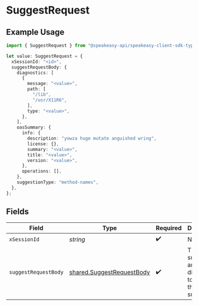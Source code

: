 # SuggestRequest

## Example Usage

```typescript
import { SuggestRequest } from "@speakeasy-api/speakeasy-client-sdk-typescript/sdk/models/operations";

let value: SuggestRequest = {
  xSessionId: "<id>",
  suggestRequestBody: {
    diagnostics: [
      {
        message: "<value>",
        path: [
          "/lib",
          "/usr/X11R6",
        ],
        type: "<value>",
      },
    ],
    oasSummary: {
      info: {
        description: "yowza huge mutate anguished wring",
        license: {},
        summary: "<value>",
        title: "<value>",
        version: "<value>",
      },
      operations: [],
    },
    suggestionType: "method-names",
  },
};
```

## Fields

| Field                                                                         | Type                                                                          | Required                                                                      | Description                                                                   |
| ----------------------------------------------------------------------------- | ----------------------------------------------------------------------------- | ----------------------------------------------------------------------------- | ----------------------------------------------------------------------------- |
| `xSessionId`                                                                  | *string*                                                                      | :heavy_check_mark:                                                            | N/A                                                                           |
| `suggestRequestBody`                                                          | [shared.SuggestRequestBody](../../../sdk/models/shared/suggestrequestbody.md) | :heavy_check_mark:                                                            | The OAS summary and diagnostics to use for the suggestion.                    |